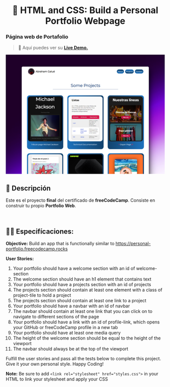 <div align='center'>

# 🎨 HTML and CSS: Build a Personal Portfolio Webpage

</div>

### Página web de Portafolio

> 🧩 Aquí puedes ver su [**Live Demo.**](https://personal-portfolio-abraham.netlify.app/)

![vista-previa](./media/public/preview/01-page-preview.png)

## 🚀 Descripción

Este es el proyecto **final** del certificado de **freeCodeCamp**. Consiste en construir tu propio **Portfolio Web**.

<br>

## 🧞‍♂️ Especifícaciones:

**Objective:** Build an app that is functionally similar to https://personal-portfolio.freecodecamp.rocks

**User Stories:**

1. Your portfolio should have a welcome section with an id of welcome-section
2. The welcome section should have an h1 element that contains text
3. Your portfolio should have a projects section with an id of projects
4. The projects section should contain at least one element with a class of project-tile to hold a project
5. The projects section should contain at least one link to a project
6. Your portfolio should have a navbar with an id of navbar
7. The navbar should contain at least one link that you can click on to navigate to different sections of the page
8. Your portfolio should have a link with an id of profile-link, which opens your GitHub or freeCodeCamp profile in a new tab
9. Your portfolio should have at least one media query
10. The height of the welcome section should be equal to the height of the viewport
11. The navbar should always be at the top of the viewport

Fulfill the user stories and pass all the tests below to complete this project. Give it your own personal style. Happy Coding!

**Note:** Be sure to add `<link rel="stylesheet" href="styles.css">` in your HTML to link your stylesheet and apply your CSS
